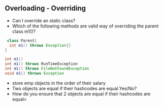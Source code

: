 ## Overloading - Overriding

* Can I override an static class?
* Which of the following methods are valid way of overriding the parent class m1()?
```java
 class Parent{
  int m1() throws Exception{}
}
```
```java 
int m1()
int m1() throws RunTimeException
int m1() throws FileNotFoundException
void m1() throws Exception 
```

* store emp objects in the order of their salary
* Two objects are equal if their hashcodes are equal.Yes/No?
* How do you ensure that 2 objects are equal if their hashcodes are equal>
